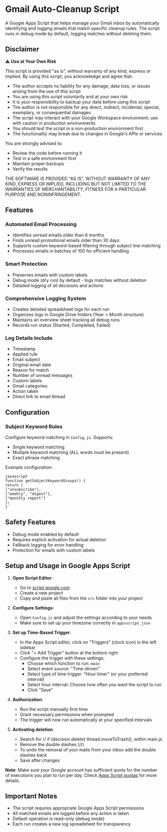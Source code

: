# Gmail Auto-Cleanup Script

A Google Apps Script that helps manage your Gmail inbox by automatically identifying and logging emails that match specific cleanup rules. The script runs in debug mode by default, logging matches without deleting them.

## Disclaimer

⚠️ **Use at Your Own Risk**

This script is provided "as is", without warranty of any kind, express or implied. By using this script, you acknowledge and agree that:

- The author accepts no liability for any damage, data loss, or issues arising from the use of this script
- You are using this script voluntarily and at your own risk
- It is your responsibility to backup your data before using this script
- The author is not responsible for any direct, indirect, incidental, special, exemplary, or consequential damages
- The script may interact with your Google Workspace environment; use with caution in production environments
- You should test the script in a non-production environment first
- The functionality may break due to changes in Google's APIs or services

You are strongly advised to:
- Review the code before running it
- Test in a safe environment first
- Maintain proper backups
- Verify the results

THE SOFTWARE IS PROVIDED "AS IS", WITHOUT WARRANTY OF ANY KIND, EXPRESS OR IMPLIED, INCLUDING BUT NOT LIMITED TO THE WARRANTIES OF MERCHANTABILITY, FITNESS FOR A PARTICULAR PURPOSE AND NONINFRINGEMENT.

## Features

### Automated Email Processing
- Identifies unread emails older than 6 months
- Finds unread promotional emails older than 30 days
- Supports custom keyword-based filtering through subject line matching
- Processes emails in batches of 100 for efficient handling

### Smart Protection
- Preserves emails with custom labels
- Debug mode (dry run) by default - logs matches without deletion
- Detailed logging of all decisions and actions

### Comprehensive Logging System
- Creates detailed spreadsheet logs for each run
- Organizes logs in Google Drive folders (Year > Month structure)
- Maintains an overview sheet tracking all debug runs
- Records run status (Started, Completed, Failed)

### Log Details Include
- Timestamp
- Applied rule
- Email subject
- Original email date
- Reason for match
- Number of unread messages
- Custom labels
- Gmail categories
- Action taken
- Direct link to email thread

## Configuration

### Subject Keyword Rules
Configure keyword matching in `Config.js`. Supports:
- Single keyword matching
- Multiple keyword matching (ALL words must be present)
- Exact phrase matching

Example configuration:
```
javascript
function getSubjectKeywordGroups() {
return [
["unsubscribe"],
["weekly", "digest"],
["monthly report"]
];
}
```
## Safety Features
- Debug mode enabled by default
- Requires explicit activation for actual deletion
- Fallback logging for error handling
- Protection for emails with custom labels

## Setup and Usage in Google Apps Script

1. **Open Script Editor**:
    - Go to [script.google.com](https://script.google.com)
    - Create a new project
    - Copy and paste all files from the `src` folder into your project

2. **Configure Settings**:
    - Open `Config.js` and adjust the settings according to your needs
    - Make sure to set up your timezone correctly in `appsscript.json`

3. **Set up Time-Based Trigger**:
    - In the Apps Script editor, click on "Triggers" (clock icon) in the left sidebar
    - Click "+ Add Trigger" button at the bottom right
    - Configure the trigger with these settings:
        - Choose which function to run: `main`
        - Select event source: "Time-driven"
        - Select type of time trigger: "Hour timer" (or your preferred interval)
        - Select hour interval: Choose how often you want the script to run
        - Click "Save"

4. **Authorization**:
    - Run the script manually first time
    - Grant necessary permissions when prompted
    - The trigger will now run automatically at your specified intervals
   
5. **Activating deletion**
    - Search for // if (decision.delete) thread.moveToTrash(); within main.js
    - Remove the double slashes (//) 
    - To undo the removal of your mails from your inbox add the double slashes back
    - Save after changes

**Note**: Make sure your Google account has sufficient quota for the number of executions you plan to run per day. Check [Apps Script quotas](https://developers.google.com/apps-script/guides/services/quotas) for more details.
## Important Notes

- The script requires appropriate Google Apps Script permissions
- All matched emails are logged before any action is taken
- Default operation is read-only (debug mode)
- Each run creates a new log spreadsheet for transparency